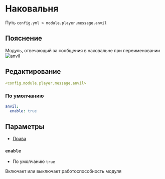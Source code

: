 # Наковальня
Путь `config.yml > module.player.message.anvil`

## Пояснение
Модуль, отвечающий за сообщения в наковальне при переименовании
![anvil](/anvil.gif)

## Редактирование
```yaml
<config.module.player.message.anvil>
```

### По умолчанию
```yaml
anvil:
  enable: true
```

## Параметры

- [Права](/en/permissions/module/player/message/anvil/)

### `enable`
- По умолчанию `true`

Включает или выключает работоспособность модуля